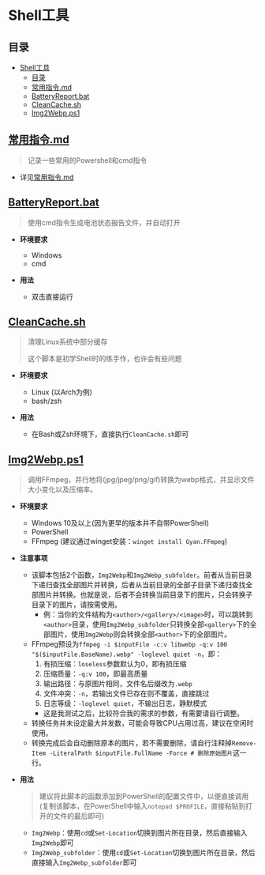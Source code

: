 # Shell工具

## 目录

* [Shell工具](#shell工具)
  * [目录](#目录)
  * [常用指令.md](#常用指令md)
  * [BatteryReport.bat](#batteryreportbat)
  * [CleanCache.sh](#cleancachesh)
  * [Img2Webp.ps1](#img2webpps1)

## [常用指令.md](./常用指令.md)

> 记录一些常用的Powershell和cmd指令

* 详见[常用指令.md](./常用指令.md)

## [BatteryReport.bat](./BatteryReport.bat)

> 使用cmd指令生成电池状态报告文件，并自动打开

* **环境要求**
  * Windows
  * cmd

* **用法**
  * 双击直接运行

## [CleanCache.sh](./CleanCache.sh)

> 清理Linux系统中部分缓存
>
> 这个脚本是初学Shell时的练手作，也许会有些问题

* **环境要求**
  * Linux (以Arch为例)
  * bash/zsh

* **用法**
  * 在Bash或Zsh环境下，直接执行`CleanCache.sh`即可

## [Img2Webp.ps1](./Img2Webp.ps1)

> 调用FFmpeg，并行地将(jpg/jpeg/png/gif)转换为webp格式，并显示文件大小变化以及压缩率。

* **环境要求**
  * Windows 10及以上(因为更早的版本并不自带PowerShell)
  * PowerShell
  * FFmpeg (建议通过winget安装：`winget install Gyan.FFmpeg`)

* **注意事项**
  * 该脚本包括2个函数，`Img2Webp`和`Img2Webp_subfolder`。前者从当前目录下递归查找全部图片并转换，后者从当前目录的全部子目录下递归查找全部图片并转换。也就是说，后者不会转换当前目录下的图片，只会转换子目录下的图片，请按需使用。
    * 例：当你的文件结构为`<author>/<gallery>/<image>`时，可以跳转到`<author>`目录，使用`Img2Webp_subfolder`只转换全部`<gallery>`下的全部图片，使用`Img2Webp`则会转换全部`<author>`下的全部图片。
  * FFmpeg预设为`ffmpeg -i $inputFile -c:v libwebp -q:v 100 "$($inputFile.BaseName).webp" -loglevel quiet -n`，即：
    1. 有损压缩：`loseless`参数默认为0，即有损压缩
    2. 压缩质量：`-q:v 100`，即最高质量
    3. 输出路径：与原图片相同，文件名后缀改为`.webp`
    4. 文件冲突：`-n`，若输出文件已存在则不覆盖，直接跳过
    5. 日志等级：`-loglevel quiet`，不输出日志，静默模式
    * 这是我测试之后，比较符合我的需求的参数，有需要请自行调整。
  * 转换任务并未设定最大并发数，可能会导致CPU占用过高，建议在空闲时使用。
  * 转换完成后会自动删除原本的图片，若不需要删除，请自行注释掉`Remove-Item -LiteralPath $inputFile.FullName -Force # 删除原始图片`这一行。

* **用法**
  > 建议将此脚本的函数添加到PowerShell的配置文件中，以便直接调用(复制该脚本，在PowerShell中输入`notepad $PROFILE`，直接粘贴到打开的文件的最后即可)
  * `Img2Webp`：使用`cd`或`Set-Location`切换到图片所在目录，然后直接输入`Img2Webp`即可
  * `Img2Webp_subfolder`：使用`cd`或`Set-Location`切换到图片所在目录，然后直接输入`Img2Webp_subfolder`即可
